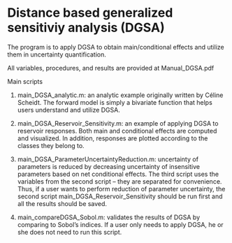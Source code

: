 # Distance based generalized sensitiviy analysis (DGSA)

 The program is to apply DGSA to obtain main/conditional effects and utilize them in uncertainty quantification. 
 
 All variables, procedures, and results are provided at Manual_DGSA.pdf 

 Main scripts
 
 1) main_DGSA_analytic.m: an analytic example originally written by Céline Scheidt. The forward model is simply a bivariate function that helps users understand and utilize DGSA. 
 
 2) main_DGSA_Reservoir_Sensitivity.m: an example of applying DGSA to reservoir responses. Both main and conditional effects are computed and visualized. In addition, responses are plotted according to the classes they belong to. 
 
 3) main_DGSA_ParameterUncertaintyReduction.m: uncertainty of parameters is reduced by decreasing uncertainty of insensitive parameters based on net conditional effects. The third script uses the variables from the second script – they are separated for convenience. Thus, if a user wants to perform reduction of parameter uncertainty, the second script main_DGSA_Reservoir_Sensitivity should be run first and all the results should be saved.  
 
 4) main_compareDGSA_Sobol.m: validates the results of DGSA by comparing to Sobol’s indices. If a user only needs to apply DGSA, he or she does not need to run this script.
